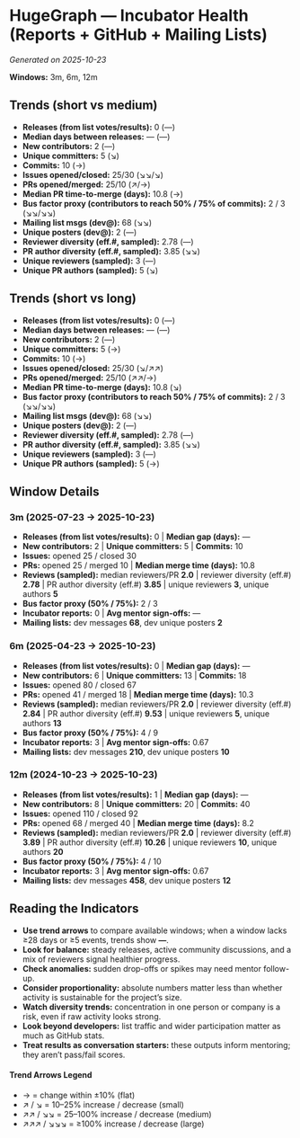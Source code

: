 # HugeGraph — Incubator Health (Reports + GitHub + Mailing Lists)
_Generated on 2025-10-23_

**Windows:** 3m, 6m, 12m

## Trends (short vs medium)

- **Releases (from list votes/results):** 0 (—)
- **Median days between releases:** — (—)
- **New contributors:** 2 (—)
- **Unique committers:** 5 (↘)
- **Commits:** 10 (→)
- **Issues opened/closed:** 25/30 (↘↘/↘)
- **PRs opened/merged:** 25/10 (↗/→)
- **Median PR time-to-merge (days):** 10.8 (→)
- **Bus factor proxy (contributors to reach 50% / 75% of commits):** 2 / 3 (↘↘/↘↘)
- **Mailing list msgs (dev@):** 68 (↘↘)
- **Unique posters (dev@):** 2 (—)
- **Reviewer diversity (eff.#, sampled):** 2.78 (—)
- **PR author diversity (eff.#, sampled):** 3.85 (↘↘)
- **Unique reviewers (sampled):** 3 (—)
- **Unique PR authors (sampled):** 5 (↘)

## Trends (short vs long)

- **Releases (from list votes/results):** 0 (—)
- **Median days between releases:** — (—)
- **New contributors:** 2 (—)
- **Unique committers:** 5 (→)
- **Commits:** 10 (→)
- **Issues opened/closed:** 25/30 (↘/↗↗)
- **PRs opened/merged:** 25/10 (↗↗/→)
- **Median PR time-to-merge (days):** 10.8 (↘)
- **Bus factor proxy (contributors to reach 50% / 75% of commits):** 2 / 3 (↘↘/↘↘)
- **Mailing list msgs (dev@):** 68 (↘↘)
- **Unique posters (dev@):** 2 (—)
- **Reviewer diversity (eff.#, sampled):** 2.78 (—)
- **PR author diversity (eff.#, sampled):** 3.85 (↘↘)
- **Unique reviewers (sampled):** 3 (—)
- **Unique PR authors (sampled):** 5 (→)

## Window Details
### 3m  (2025-07-23 → 2025-10-23)
- **Releases (from list votes/results):** 0  |  **Median gap (days):** —
- **New contributors:** 2  |  **Unique committers:** 5  |  **Commits:** 10
- **Issues:** opened 25 / closed 30
- **PRs:** opened 25 / merged 10  |  **Median merge time (days):** 10.8
- **Reviews (sampled):** median reviewers/PR **2.0**  |  reviewer diversity (eff.#) **2.78**  |  PR author diversity (eff.#) **3.85**  |  unique reviewers **3**, unique authors **5**
- **Bus factor proxy (50% / 75%):** 2 / 3
- **Incubator reports:** 0  |  **Avg mentor sign-offs:** —
- **Mailing lists:** dev messages **68**, dev unique posters **2**

### 6m  (2025-04-23 → 2025-10-23)
- **Releases (from list votes/results):** 0  |  **Median gap (days):** —
- **New contributors:** 6  |  **Unique committers:** 13  |  **Commits:** 18
- **Issues:** opened 80 / closed 67
- **PRs:** opened 41 / merged 18  |  **Median merge time (days):** 10.3
- **Reviews (sampled):** median reviewers/PR **2.0**  |  reviewer diversity (eff.#) **2.84**  |  PR author diversity (eff.#) **9.53**  |  unique reviewers **5**, unique authors **13**
- **Bus factor proxy (50% / 75%):** 4 / 9
- **Incubator reports:** 3  |  **Avg mentor sign-offs:** 0.67
- **Mailing lists:** dev messages **210**, dev unique posters **10**

### 12m  (2024-10-23 → 2025-10-23)
- **Releases (from list votes/results):** 1  |  **Median gap (days):** —
- **New contributors:** 8  |  **Unique committers:** 20  |  **Commits:** 40
- **Issues:** opened 110 / closed 92
- **PRs:** opened 68 / merged 40  |  **Median merge time (days):** 8.2
- **Reviews (sampled):** median reviewers/PR **2.0**  |  reviewer diversity (eff.#) **3.89**  |  PR author diversity (eff.#) **10.26**  |  unique reviewers **10**, unique authors **20**
- **Bus factor proxy (50% / 75%):** 4 / 10
- **Incubator reports:** 3  |  **Avg mentor sign-offs:** 0.67
- **Mailing lists:** dev messages **458**, dev unique posters **12**

## Reading the Indicators
- **Use trend arrows** to compare available windows; when a window lacks ≥28 days or ≥5 events, trends show **—**.
- **Look for balance:** steady releases, active community discussions, and a mix of reviewers signal healthier progress.
- **Check anomalies:** sudden drop-offs or spikes may need mentor follow-up.
- **Consider proportionality:** absolute numbers matter less than whether activity is sustainable for the project’s size.
- **Watch diversity trends:** concentration in one person or company is a risk, even if raw activity looks strong.
- **Look beyond developers:** list traffic and wider participation matter as much as GitHub stats.
- **Treat results as conversation starters:** these outputs inform mentoring; they aren’t pass/fail scores.

#### Trend Arrows Legend
- →  = change within ±10% (flat)
- ↗ / ↘ = 10–25% increase / decrease (small)
- ↗↗ / ↘↘ = 25–100% increase / decrease (medium)
- ↗↗↗ / ↘↘↘ = ≥100% increase / decrease (large)
